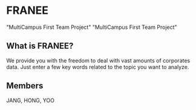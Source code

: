 # FRANEE
"MultiCampus First Team Project"
"MultiCampus First Team Project"

## What is FRANEE?
We provide you with the freedom to deal with vast amounts of corporates data. Just enter a few key words related to the topic you want to analyze.

## Members
JANG, HONG, YOO


